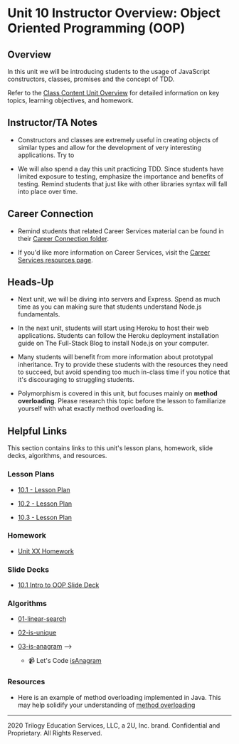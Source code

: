 # Unit 10 Instructor Overview: Object Oriented Programming (OOP)  

## Overview

In this unit we will be introducing students to the usage of JavaScript constructors, classes, promises and the concept of TDD.


Refer to the [Class Content Unit Overview](../../../01-Class-Content/10-OOP/README.md) for detailed information on key topics, learning objectives, and homework.

## Instructor/TA Notes

* Constructors and classes are extremely useful in creating objects of similar types and allow for the development of very interesting applications. Try to 

* We will also spend a day this unit practicing TDD. Since students have limited exposure to testing, emphasize the importance and benefits of testing. Remind students that just like with other libraries syntax will fall into place over time.

## Career Connection

* Remind students that related Career Services material can be found in their [Career Connection folder](../../../01-Class-Content/10-oop/04-Career-Connection/README.md).

* If you'd like more information on Career Services, visit the [Career Services resources page](http://bit.ly/CodingCS).

## Heads-Up

* Next unit, we will be diving into servers and Express. Spend as much time as you can making sure that students understand Node.js fundamentals. 

* In the next unit, students will start using Heroku to host their web applications. Students can follow the Heroku deployment installation guide on The Full-Stack Blog to install Node.js on your computer.

* Many students will benefit from more information about prototypal inheritance. Try to provide these students with the resources they need to succeed, but avoid spending too much in-class time if you notice that it's discouraging to struggling students.

* Polymorphism is covered in this unit, but focuses mainly on **method overloading**. Please research this topic before the lesson to familiarize yourself with what exactly method overloading is. 

## Helpful Links

This section contains links to this unit's lesson plans, homework, slide decks, algorithms, and resources.

### Lesson Plans

  * [10.1 - Lesson Plan](01-Day_Intro-OOP/10.1-LESSON-PLAN.md)

  * [10.2 - Lesson Plan](02-Test_Driven_Development/10.2-LESSON-PLAN.md)

  * [10.3 - Lesson Plan](03-Day_ES6-Classes/10.3-LESSON-PLAN.md)

### Homework

  * [Unit XX Homework](../../../01-Class-Content/10-OOP/02-Homework)

### Slide Decks
  * [10.1 Intro to OOP Slide Deck](https://docs.google.com/presentation/d/1k9lO6jSIGGYNRDKULu6O1glKQzyvaPTIkRSRnIWbbqg/edit?usp=sharing)

### Algorithms

  * [01-linear-search](../../../01-Class-Content/10-OOP/03-Algorithms/01-linear-search)

  * [02-is-unique](../../../01-Class-Content/10-OOP/03-Algorithms/02-is-unique)

  * [03-is-anagram](../../../01-Class-Content/10-OOP/03-Algorithms/03-is-anagram) -->

    * 📹 Let's Code [isAnagram](https://2u-20.wistia.com/medias/8hnpk2wu29)

### Resources

  * Here is an example of method overloading implemented in Java. This may help solidify your understanding of [method overloading](https://www.sanfoundry.com/java-program-find-area-square-rectangle-circle-using-method-overloading/)

---
2020 Trilogy Education Services, LLC, a 2U, Inc. brand. Confidential and Proprietary. All Rights Reserved.